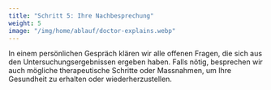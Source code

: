 ```yaml
---
title: "Schritt 5: Ihre Nachbesprechung"
weight: 5
image: "/img/home/ablauf/doctor-explains.webp"
---
```


In einem persönlichen Gespräch klären wir alle offenen Fragen, die sich aus den Untersuchungsergebnissen ergeben haben. Falls nötig, besprechen wir auch mögliche therapeutische Schritte oder Massnahmen, um Ihre Gesundheit zu erhalten oder wiederherzustellen.
